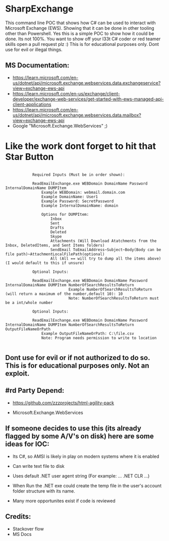 # SharpExchange

This command line POC that shows how C# can be used to interact with Microsoft Exchange (EWS). Showing that it can be done in other tooling other than Powershell.
Yes this is a simple POC to show how it could be done. Its not 100%. You want to show off your l33t C# coder or red teamer skills open a pull request plz :)
This is for educational purposes only. Dont use for evil or illegal things.

## MS Documentation:

- https://learn.microsoft.com/en-us/dotnet/api/microsoft.exchange.webservices.data.exchangeservice?view=exchange-ews-api
- https://learn.microsoft.com/en-us/exchange/client-developer/exchange-web-services/get-started-with-ews-managed-api-client-applications
- https://learn.microsoft.com/en-us/dotnet/api/microsoft.exchange.webservices.data.mailbox?view=exchange-ews-api
- Google "Microsoft.Exchange.WebServices"  ;)

# Like the work dont forget to hit that Star Button

```
            
            Required Inputs (Must be in order shown):

            ReadEmailExchange.exe WEBDomain DomainName Password InternalDomainName DUMPItem
                Example WEBDomain: webmail.domain.com
                Example DomainName: User1
                Example Password: SecretPassword
                Example InternalDomainName: domain
                
                Options for DUMPItem:
                    Inbox
                    Sent
                    Drafts
                    Deleted
                    Skype
                    Attachments (Will Download Atatchments from the Inbox, DeletedItems, and Sent Items folders)
                    SendEmail ToEmailAddress~Subject~Body(Body can be file path)~AttachmentLocalFilePath(optional)
                    All (All == will try to dump all the items above)(I would default to this if unsure)

            Optional Inputs:

            ReadEmailExchange.exe WEBDomain DomainName Password InternalDomainName DUMPItem NumberOfSearchResultsToReturn
                            Example NumberOfSearchResultsToReturn (will return a maximum of the number,default 10): 10
                            Note: NumberOfSearchResultsToReturn must be a int/whole number

            Optional Inputs:

            ReadEmailExchange.exe WEBDomain DomainName Password InternalDomainName DUMPItem NumberOfSearchResultsToReturn OutputFileNameOrPath
                Example OutputFileNameOrPath: C:\file.csv
                Note: Program needs permission to write to location
                
```
## Dont use for evil or if not authorized to do so. This is for educational purposes only. Not an exploit. 

## #rd Party Depend:

- https://github.com/zzzprojects/html-agility-pack

- Microsoft.Exchange.WebServices

## If someone decides to use this (its already flagged by some A/V's on disk) here are some ideas for IOC:

- Its C#, so AMSI is likely in play on modern systems where it is enabled

- Can write text file to disk

- Uses default .NET user agent string (For example: ... .NET CLR ...)

- When Run the .NET exe could create the temp file in the user's account folder structure with its name.

- Many more opportunites exist if code is reviewed

## Credits:
- Stackover flow
- MS Docs
